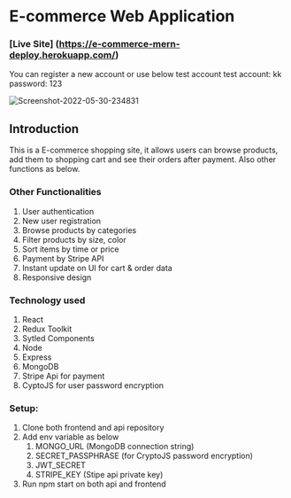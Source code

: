 # E-commerce Web Application

### [Live Site] (https://e-commerce-mern-deploy.herokuapp.com/)
You can register a new account or use below test account 
test account: kk
password: 123

<img src="https://i.ibb.co/L1sxBT5/Screenshot-2022-05-30-234831.png" alt="Screenshot-2022-05-30-234831" border="0">

## Introduction

This is a E-commerce shopping site, it allows users can browse products, add them to shopping cart and see their orders after payment. Also other functions as below.

### Other Functionalities

1. User authentication
2. New user registration
3. Browse products by categories
4. Filter products by size, color
5. Sort items by time or price
6. Payment by Stripe API
7. Instant update on UI for cart & order data
8. Responsive design 

### Technology used

1. React
2. Redux Toolkit
3. Sytled Components
4. Node
5. Express
6. MongoDB
7. Stripe Api for payment
8. CyptoJS for user password encryption

### Setup: 

1. Clone both frontend and api repository 
2. Add env variable as below
   1. MONGO_URL (MongoDB connection string)
   2. SECRET_PASSPHRASE (for CryptoJS password encryption)
   3. JWT_SECRET 
   4. STRIPE_KEY (Stipe api private key)
3. Run npm start on both api and frontend



